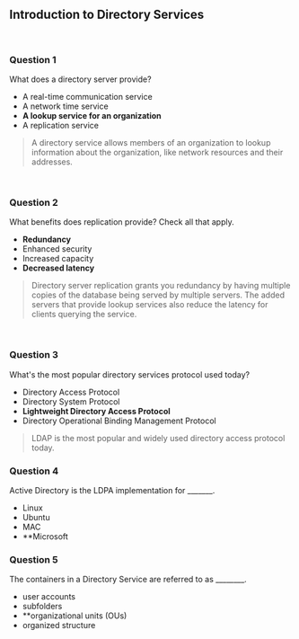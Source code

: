 ## Introduction to Directory Services

<br>

### Question 1

What does a directory server provide?

* A real-time communication service
* A network time service
* **A lookup service for an organization**
* A replication service

> A directory service allows members of an organization to lookup information about the organization, like network resources and their addresses.

<br>

### Question 2

What benefits does replication provide? Check all that apply.

* **Redundancy**
* Enhanced security
* Increased capacity
* **Decreased latency**

> Directory server replication grants you redundancy by having multiple copies of the database being served by multiple servers. The added servers that provide lookup services also reduce the latency for clients querying the service.

<br>

### Question 3

What's the most popular directory services protocol used today?

* Directory Access Protocol
* Directory System Protocol
* **Lightweight Directory Access Protocol**
* Directory Operational Binding Management Protocol

> LDAP is the most popular and widely used directory access protocol today.

### Question 4

Active Directory is the LDPA implementation for _______.

* Linux
* Ubuntu
* MAC
* **Microsoft

### Question 5

The containers in a Directory Service are referred to as ________.

* user accounts
* subfolders
* **organizational units (OUs)
* organized structure
